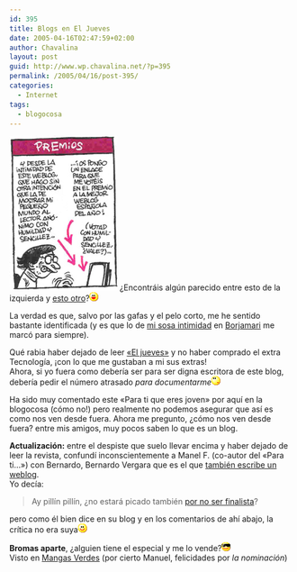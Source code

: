 ```yaml
---
id: 395
title: Blogs en El Jueves
date: 2005-04-16T02:47:59+02:00
author: Chavalina
layout: post
guid: http://www.wp.chavalina.net/?p=395
permalink: /2005/04/16/post-395/
categories:
  - Internet
tags:
  - blogocosa
---
```

<img class="imgizqda" src="/imagenes/fotos/weblogsjueves.jpg" alt="Vi&ntilde;eta de Vergara sobre los blogs" /> &iquest;Encontr&aacute;is alg&uacute;n parecido entre esto de la izquierda y <a href="http://www.chavalina.net/comentar.php?idpost=334&#038;q=premios" target="_blank">esto otro</a>?![emo](/imagenes/emoticonos/risa.gif) 

La verdad es que, salvo por las gafas y el pelo corto, me he sentido bastante identificada (y es que lo de <a href="http://www.chavalina.net/comentar.php?idpost=245&#038;q=borjamari" target="_blank">mi sosa intimidad</a> en <a href="http://borjamari.blogspot.com/" target="_blank">Borjamari</a> me marc&oacute; para siempre).

Qu&eacute; rabia haber dejado de leer <a href="http://www.eljueves.es/" target="_blank">«El jueves»</a> y no haber comprado el extra Tecnolog&iacute;a, &iexcl;con lo que me gustaban a mi sus extras!  
Ahora, si yo fuera como deber&iacute;a ser para ser digna escritora de este blog, deber&iacute;a pedir el n&uacute;mero atrasado _para documentarme_![emo](/imagenes/emoticonos/pensativo.gif) 

Ha sido muy comentado este «Para ti que eres joven» por aqu&iacute; en la blogocosa (c&oacute;mo no!) pero realmente no podemos asegurar que as&iacute; es como nos ven desde fuera. Ahora me pregunto, &iquest;c&oacute;mo nos ven desde fuera? entre mis amigos, muy pocos saben lo que es un blog.

**Actualizaci&oacute;n:** entre el despiste que suelo llevar encima y haber dejado de leer la revista, confund&iacute; inconscientemente a Manel F. (co-autor del «Para ti&#8230;») con Bernardo, Bernardo Vergara que es el que <a href="http://www.bernardovergara.com/" target="_blank">tambi&eacute;n escribe un weblog</a>.  
Yo dec&iacute;a: 

> Ay pill&iacute;n pill&iacute;n, &iquest;no estar&aacute; picado tambi&eacute;n <a href="http://www.bitacoras.com/noticias/archivos/finalistas_a_los_premios_2004_de_bitacorascom.php" target="_blank">por no ser finalista</a>?

pero como &eacute;l bien dice en su blog y en los comentarios de ah&iacute; abajo, la cr&iacute;tica no era suya![emo](/imagenes/emoticonos/sonrisa.gif) 

**Bromas aparte**, &iquest;alguien tiene el especial y me lo vende?![gafas](/imagenes/emoticonos/gafas.gif)  
Visto en <a href="http://www.proyectoisla.com/mangasverdes/?p=749" target="_blank">Mangas Verdes</a> (por cierto Manuel, felicidades por _la nominaci&oacute;n_)